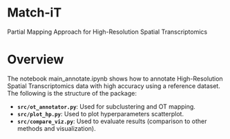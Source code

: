# Match-iT
Partial Mapping Approach for High-Resolution Spatial Transcriptomics


# Overview
The notebook main_annotate.ipynb shows how to annotate High-Resolution Spatial Transcriptomics data with high accuracy using a reference dataset.
The following is the structure of the package:

- **`src/ot_annotator.py`**: Used for subclustering and OT mapping.
- **`src/plot_hp.py`**: Used to plot hyperparameters scatterplot.
- **`src/compare_viz.py`**: Used to evaluate results (comparison to other methods and visualization).
